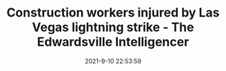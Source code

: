 ---
"title": "Construction workers injured by Las Vegas lightning strike - The Edwardsville Intelligencer"
"date": "2021-9-10 22:53:59"
"feed_name": "GOOGLENEWSCONSTRUCTION"
"feed_website": "https://news.google.com/search?q=construction%2Bincident&hl=en-US&gl=US&ceid=US:en"
"feed_rss": "https://news.google.com/rss/search?q=construction%2Bincident&hl=en-US&gl=US&ceid=US:en"
"link": "https://www.theintelligencer.com/news/article/Construction-workers-injured-by-Las-Vegas-16450238.php"
"file": "_posts/2021-1-1-bd27f73cf3d81f3f37f65dacba8982d93d3224e8.md"
"accident": "1"
"drilling": "1"
"dead": "0"
"injured": "0"
---
